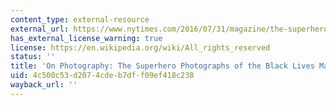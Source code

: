 ```yaml
---
content_type: external-resource
external_url: https://www.nytimes.com/2016/07/31/magazine/the-superhero-photographs-of-the-black-lives-matter-movement.html
has_external_license_warning: true
license: https://en.wikipedia.org/wiki/All_rights_reserved
status: ''
title: 'On Photography: The Superhero Photographs of the Black Lives Matter Movement'
uid: 4c500c53-d207-4cde-b7df-f09ef418c238
wayback_url: ''
---
```

